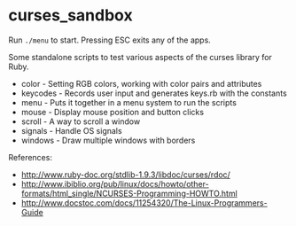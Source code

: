 curses_sandbox
==============

Run `./menu` to start. Pressing ESC exits any of the apps.

Some standalone scripts to test various aspects of the curses library for Ruby.

* color    - Setting RGB colors, working with color pairs and attributes
* keycodes - Records user input and generates keys.rb with the constants
* menu     - Puts it together in a menu system to run the scripts
* mouse    - Display mouse position and button clicks
* scroll   - A way to scroll a window
* signals  - Handle OS signals
* windows  - Draw multiple windows with borders

References:
* http://www.ruby-doc.org/stdlib-1.9.3/libdoc/curses/rdoc/
* http://www.ibiblio.org/pub/linux/docs/howto/other-formats/html_single/NCURSES-Programming-HOWTO.html
* http://www.docstoc.com/docs/11254320/The-Linux-Programmers-Guide

